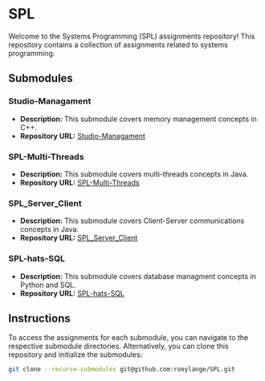 # SPL

Welcome to the Systems Programming (SPL) assignments repository! This repository contains a collection of assignments related to systems programming.

## Submodules

### Studio-Managament

- **Description:** This submodule covers memory management concepts in C++.
- **Repository URL:** [Studio-Managament](https://github.com/roeylange/Studio-Managament)

### SPL-Multi-Threads

- **Description:** This submodule covers multi-threads concepts in Java.
- **Repository URL:** [SPL-Multi-Threads](https://github.com/roeylange/SPL-Multi-Threads)

### SPL_Server_Client

- **Description:** This submodule covers Client-Server communications concepts in Java.
- **Repository URL:** [SPL_Server_Client](https://github.com/roeylange/SPL_Server_Client)

### SPL-hats-SQL

- **Description:** This submodule covers database managment concepts in Python and SQL.
- **Repository URL:** [SPL-hats-SQL](https://github.com/roeylange/SPL-hats-SQL)

## Instructions

To access the assignments for each submodule, you can navigate to the respective submodule directories. Alternatively, you can clone this repository and initialize the submodules:

```bash
git clone --recurse-submodules git@github.com:roeylange/SPL.git
